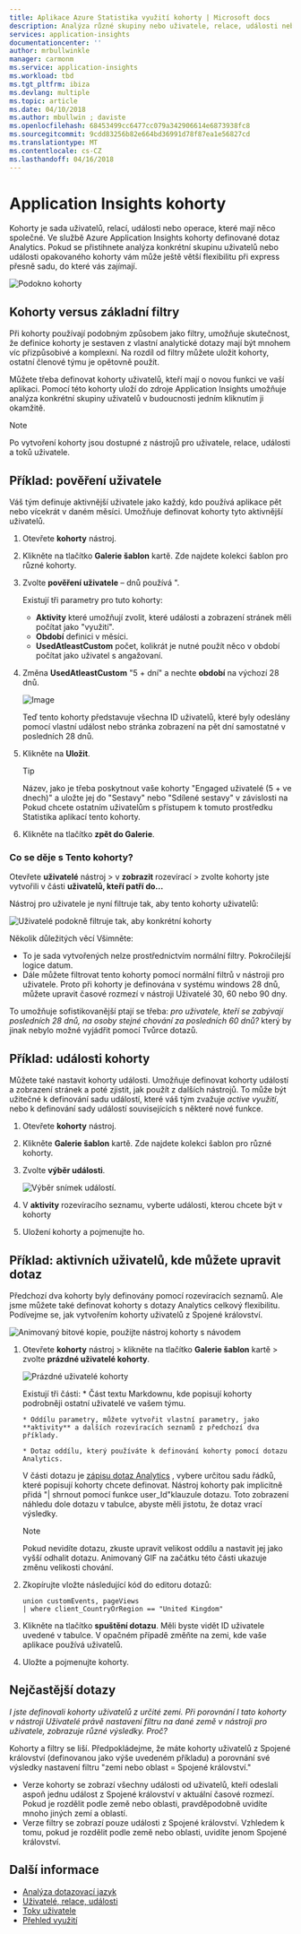 ```yaml
---
title: Aplikace Azure Statistika využití kohorty | Microsoft docs
description: Analýza různé skupiny nebo uživatele, relace, události nebo operace, které mají něco společné
services: application-insights
documentationcenter: ''
author: mrbullwinkle
manager: carmonm
ms.service: application-insights
ms.workload: tbd
ms.tgt_pltfrm: ibiza
ms.devlang: multiple
ms.topic: article
ms.date: 04/10/2018
ms.author: mbullwin ; daviste
ms.openlocfilehash: 68453499cc6477cc079a342906614e6873938fc8
ms.sourcegitcommit: 9cdd83256b82e664bd36991d78f87ea1e56827cd
ms.translationtype: MT
ms.contentlocale: cs-CZ
ms.lasthandoff: 04/16/2018
---
```

# <a name="application-insights-cohorts"></a>Application Insights kohorty

Kohorty je sada uživatelů, relací, události nebo operace, které mají něco společné. Ve službě Azure Application Insights kohorty definované dotaz Analytics. Pokud se přistihnete analýza konkrétní skupinu uživatelů nebo události opakovaného kohorty vám může ještě větší flexibilitu při express přesně sadu, do které vás zajímají.

![Podokno kohorty](.\media\app-insights-usage-cohorts\001.png)

## <a name="cohorts-versus-basic-filters"></a>Kohorty versus základní filtry

Při kohorty používají podobným způsobem jako filtry, umožňuje skutečnost, že definice kohorty je sestaven z vlastní analytické dotazy mají být mnohem víc přizpůsobivé a komplexní. Na rozdíl od filtry můžete uložit kohorty, ostatní členové týmu je opětovně použít.

Můžete třeba definovat kohorty uživatelů, kteří mají o novou funkci ve vaší aplikaci. Pomocí této kohorty uloží do zdroje Application Insights umožňuje analýza konkrétní skupiny uživatelů v budoucnosti jedním kliknutím ji okamžitě.

> [!NOTE]
> Po vytvoření kohorty jsou dostupné z nástrojů pro uživatele, relace, události a toků uživatele.

## <a name="example-engaged-users"></a>Příklad: pověření uživatele

Váš tým definuje aktivnější uživatele jako každý, kdo používá aplikace pět nebo vícekrát v daném měsíci. Umožňuje definovat kohorty tyto aktivnější uživatelů.

1. Otevřete **kohorty** nástroj.

2. Klikněte na tlačítko **Galerie šablon** kartě. Zde najdete kolekci šablon pro různé kohorty.

3. Zvolte **pověření uživatele** – dnů používá ".

    Existují tři parametry pro tuto kohorty:
      * **Aktivity** které umožňují zvolit, které události a zobrazení stránek měli počítat jako "využití".
      * **Období** definici v měsíci.
      * **UsedAtleastCustom** počet, kolikrát je nutné použít něco v období počítat jako uživatel s angažovaní.

4. Změna **UsedAtleastCustom** "5 + dní" a nechte **období** na výchozí 28 dnů.

    ![Image](.\media\app-insights-usage-cohorts\003.png)

    Teď tento kohorty představuje všechna ID uživatelů, které byly odeslány pomocí vlastní událost nebo stránka zobrazení na pět dní samostatné v posledních 28 dnů.

5. Klikněte na **Uložit**.

   > [!TIP]
   >  Název, jako je třeba poskytnout vaše kohorty "Engaged uživatelé (5 + ve dnech)" a uložte jej do "Sestavy" nebo "Sdílené sestavy" v závislosti na Pokud chcete ostatním uživatelům s přístupem k tomuto prostředku Statistika aplikací tento kohorty.

6. Klikněte na tlačítko **zpět do Galerie**.

### <a name="what-can-you-do-with-this-cohort"></a>Co se děje s Tento kohorty?

Otevřete **uživatelé** nástroj > v **zobrazit** rozevírací > zvolte kohorty jste vytvořili v části **uživatelů, kteří patří do...**

Nástroj pro uživatele je nyní filtruje tak, aby tento kohorty uživatelů:

![Uživatelé podokně filtruje tak, aby konkrétní kohorty](.\media\app-insights-usage-cohorts\004.png)

Několik důležitých věcí Všimněte:
   * To je sada vytvořených nelze prostřednictvím normální filtry. Pokročilejší logice datum.
   * Dále můžete filtrovat tento kohorty pomocí normální filtrů v nástroji pro uživatele. Proto při kohorty je definována v systému windows 28 dnů, můžete upravit časové rozmezí v nástroji Uživatelé 30, 60 nebo 90 dny. 

To umožňuje sofistikovanější ptají se třeba: _pro uživatele, kteří se zabývají posledních 28 dnů, na osoby stejné chování za posledních 60 dnů?_ který by jinak nebylo možné vyjádřit pomocí Tvůrce dotazů.

## <a name="example-events-cohort"></a>Příklad: události kohorty

Můžete také nastavit kohorty události. Umožňuje definovat kohorty událostí a zobrazení stránek a poté zjistit, jak použít z dalších nástrojů. To může být užitečné k definování sadu událostí, které váš tým zvažuje _active využití_, nebo k definování sady událostí souvisejících s některé nové funkce.

1. Otevřete **kohorty** nástroj.

2. Klikněte **Galerie šablon** kartě. Zde najdete kolekci šablon pro různé kohorty.

3. Zvolte **výběr události**.

    ![Výběr snímek událostí.](.\media\app-insights-usage-cohorts\006.png)

4. V **aktivity** rozevíracího seznamu, vyberte události, kterou chcete být v kohorty

5. Uložení kohorty a pojmenujte ho.

## <a name="example-active-users-where-you-modify-query"></a>Příklad: aktivních uživatelů, kde můžete upravit dotaz

Předchozí dva kohorty byly definovány pomocí rozevíracích seznamů. Ale jsme můžete také definovat kohorty s dotazy Analytics celkový flexibilitu. Podívejme se, jak vytvořením kohorty uživatelů z Spojené království.

![Animovaný bitové kopie, použijte nástroj kohorty s návodem](.\media\app-insights-usage-cohorts\cohorts0001.gif)

1. Otevřete **kohorty** nástroj > klikněte na tlačítko **Galerie šablon** kartě > zvolte **prázdné uživatelé kohorty**.

    ![Prázdné uživatelé kohorty](.\media\app-insights-usage-cohorts\001.png)

    Existují tři části:
       * Část textu Markdownu, kde popisují kohorty podrobněji ostatní uživatelé ve vašem týmu.

       * Oddílu parametry, můžete vytvořit vlastní parametry, jako **aktivity** a dalších rozevíracích seznamů z předchozí dva příklady.

       * Dotaz oddílu, který používáte k definování kohorty pomocí dotazu Analytics.

    V části dotazu je [zápisu dotaz Analytics](https://docs.loganalytics.io/index) , vybere určitou sadu řádků, které popisují kohorty chcete definovat. Nástroj kohorty pak implicitně přidá "| shrnout pomocí funkce user_Id"klauzule dotazu. Toto zobrazení náhledu dole dotazu v tabulce, abyste měli jistotu, že dotaz vrací výsledky.

    > [!NOTE]
    > Pokud nevidíte dotazu, zkuste upravit velikost oddílu a nastavit jej jako vyšší odhalit dotazu. Animovaný GIF na začátku této části ukazuje změnu velikosti chování.

2. Zkopírujte vložte následující kód do editoru dotazů:

    ```KQL
    union customEvents, pageViews
    | where client_CountryOrRegion == "United Kingdom"
    ```

3. Klikněte na tlačítko **spuštění dotazu**. Měli byste vidět ID uživatele uvedené v tabulce. V opačném případě změňte na zemi, kde vaše aplikace používá uživatelů.

4. Uložte a pojmenujte kohorty.

## <a name="frequently-asked-questions"></a>Nejčastější dotazy

_I jste definovali kohorty uživatelů z určité zemi. Při porovnání I tato kohorty v nástroji Uživatelé právě nastavení filtru na dané země v nástroji pro uživatele, zobrazuje různé výsledky. Proč?_

Kohorty a filtry se liší. Předpokládejme, že máte kohorty uživatelů z Spojené království (definovanou jako výše uvedeném příkladu) a porovnání své výsledky nastavení filtru "zemi nebo oblast = Spojené království."

* Verze kohorty se zobrazí všechny události od uživatelů, kteří odeslali aspoň jednu událost z Spojené království v aktuální časové rozmezí. Pokud je rozdělit podle země nebo oblasti, pravděpodobně uvidíte mnoho jiných zemí a oblastí.
* Verze filtry se zobrazí pouze události z Spojené království. Vzhledem k tomu, pokud je rozdělit podle země nebo oblasti, uvidíte jenom Spojené království.

## <a name="learn-more"></a>Další informace
- [Analýza dotazovací jazyk](https://go.microsoft.com/fwlink/?linkid=856587)
- [Uživatelé, relace, události](app-insights-usage-segmentation.md)
- [Toky uživatele](app-insights-usage-flows.md)
- [Přehled využití](app-insights-usage-overview.md)